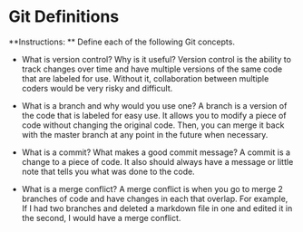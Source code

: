 # Git Definitions

**Instructions: ** Define each of the following Git concepts.

* What is version control?  Why is it useful?
Version control is the ability to track changes over time and have multiple versions of the same code that are labeled for use. Without it, collaboration between multiple coders would be very risky and difficult.

* What is a branch and why would you use one?
A branch is a version of the code that is labeled for easy use. It allows you to modify a piece of code without changing the original code. Then, you can merge it back with the master branch at any point in the future when necessary.

* What is a commit? What makes a good commit message?
A commit is a change to a piece of code. It also should always have a message or little note that tells you what was done to the code.

* What is a merge conflict?
A merge conflict is when you go to merge 2 branches of code and have changes in each that overlap. For example, If I had two branches and deleted a markdown file in one and edited it in the second, I would have a merge conflict. 